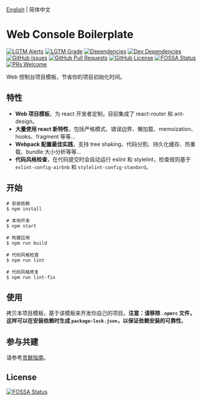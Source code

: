 [English](./README.md) | 简体中文

# Web Console Boilerplate

[![LGTM Alerts](https://img.shields.io/lgtm/alerts/github/NicolasSchwarzer/web-console-boilerplate)](https://lgtm.com/projects/g/NicolasSchwarzer/web-console-boilerplate/alerts/) [![LGTM Grade](https://img.shields.io/lgtm/grade/javascript/github/NicolasSchwarzer/web-console-boilerplate)](https://lgtm.com/projects/g/NicolasSchwarzer/web-console-boilerplate/alerts/) [![Dependencies](https://img.shields.io/david/NicolasSchwarzer/web-console-boilerplate)](https://david-dm.org/NicolasSchwarzer/web-console-boilerplate) [![Dev Dependencies](https://img.shields.io/david/dev/NicolasSchwarzer/web-console-boilerplate)](https://david-dm.org/NicolasSchwarzer/web-console-boilerplate?type=dev) [![GitHub Issues](https://img.shields.io/github/issues/NicolasSchwarzer/web-console-boilerplate)](https://github.com/NicolasSchwarzer/web-console-boilerplate/issues) [![GitHub Pull Requests](https://img.shields.io/github/issues-pr/NicolasSchwarzer/web-console-boilerplate)](https://github.com/NicolasSchwarzer/web-console-boilerplate/pulls) [![GitHub License](https://img.shields.io/github/license/NicolasSchwarzer/web-console-boilerplate)](https://github.com/NicolasSchwarzer/web-console-boilerplate/blob/master/LICENSE) [![FOSSA Status](https://app.fossa.io/api/projects/git%2Bgithub.com%2FNicolasSchwarzer%2Fweb-console-boilerplate.svg?type=shield)](https://app.fossa.io/projects/git%2Bgithub.com%2FNicolasSchwarzer%2Fweb-console-boilerplate?ref=badge_shield) [![PRs Welcome](https://img.shields.io/badge/PRs-welcome-brightgreen.svg)](./CONTRIBUTING_zh-CN.md#%E7%AC%AC%E4%B8%80%E6%AC%A1%E8%B4%A1%E7%8C%AE)

Web 控制台项目模板，节省你的项目初始化时间。

## 特性

- **Web 项目模板**，为 react 开发者定制，目前集成了 react-router 和 ant-design。
- **大量使用 react 新特性**，包括严格模式、错误边界、懒加载、memoization、hooks、fragment 等等...
- **Webpack 配置最佳实践**，支持 tree shaking、代码分割、持久化缓存、热重载、bundle 大小分析等等...
- **代码风格检查**，在代码提交时会自动运行 eslint 和 stylelint，检查规则基于 `eslint-config-airbnb` 和 `stylelint-config-standard`。

## 开始

```shell
# 安装依赖
$ npm install

# 本地开发
$ npm start

# 构建应用
$ npm run build

# 代码风格检查
$ npm run lint

# 代码风格修复
$ npm run lint-fix
```

## 使用

拷贝本项目模板，基于该模板来开发你自己的项目。**注意：请移除 `.npmrc` 文件，这样可以在安装依赖时生成 `package-lock.json`，以保证依赖安装的可靠性**。

## 参与共建

请参考[贡献指南](./CONTRIBUTING_zh-CN.md)。

## License

[![FOSSA Status](https://app.fossa.io/api/projects/git%2Bgithub.com%2FNicolasSchwarzer%2Fweb-console-boilerplate.svg?type=large)](https://app.fossa.io/projects/git%2Bgithub.com%2FNicolasSchwarzer%2Fweb-console-boilerplate?ref=badge_large)
